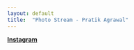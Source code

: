 ```yaml
---
layout: default
title:  "Photo Stream - Pratik Agrawal"
---
```

**[Instagram](https://www.instagram.com/pratikgarg93)**

